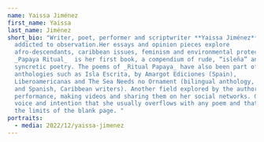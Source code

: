 ```yaml
---
name: Yaissa Jiménez
first_name: Yaissa
last_name: Jiménez
short_bio: "Writer, poet, performer and scriptwriter **Yaissa Jiménez** is
  addicted to observation.Her essays and opinion pieces explore
  afro-descendants, caribbean issues, feminism and environmental protection.
  _Papaya Ritual_  is her first book, a compendium of rude, “isleña” and
  syncretic poetry. The poems of _Ritual Papaya_ have also been part of
  anthologies such as Isla Escrita, by Amargot Ediciones (Spain),
  Liberoamericanas and The Sea Needs no Ornament (bilingual anthology, English
  and Spanish, Caribbean writers). Another field explored by the author is
  performance, making videos and sharing them on her social networks. Giving the
  voice and intention that she usually overflows with any poem and that revokes
  the limits of the blank page. "
portraits:
  - media: 2022/12/yaissa-jimenez
---
```

